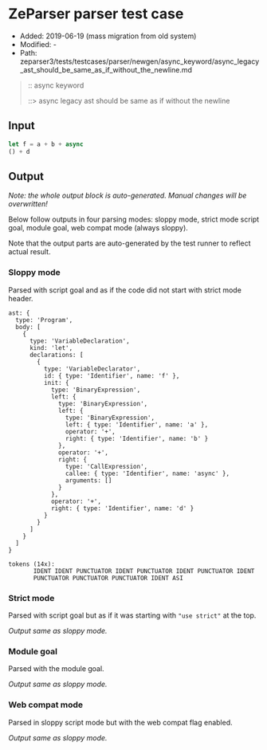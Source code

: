 # ZeParser parser test case

- Added: 2019-06-19 (mass migration from old system)
- Modified: -
- Path: zeparser3/tests/testcases/parser/newgen/async_keyword/async_legacy_ast_should_be_same_as_if_without_the_newline.md

> :: async keyword
>
> ::> async legacy ast should be same as if without the newline

## Input

`````js
let f = a + b + async
() + d
`````

## Output

_Note: the whole output block is auto-generated. Manual changes will be overwritten!_

Below follow outputs in four parsing modes: sloppy mode, strict mode script goal, module goal, web compat mode (always sloppy).

Note that the output parts are auto-generated by the test runner to reflect actual result.

### Sloppy mode

Parsed with script goal and as if the code did not start with strict mode header.

`````
ast: {
  type: 'Program',
  body: [
    {
      type: 'VariableDeclaration',
      kind: 'let',
      declarations: [
        {
          type: 'VariableDeclarator',
          id: { type: 'Identifier', name: 'f' },
          init: {
            type: 'BinaryExpression',
            left: {
              type: 'BinaryExpression',
              left: {
                type: 'BinaryExpression',
                left: { type: 'Identifier', name: 'a' },
                operator: '+',
                right: { type: 'Identifier', name: 'b' }
              },
              operator: '+',
              right: {
                type: 'CallExpression',
                callee: { type: 'Identifier', name: 'async' },
                arguments: []
              }
            },
            operator: '+',
            right: { type: 'Identifier', name: 'd' }
          }
        }
      ]
    }
  ]
}

tokens (14x):
       IDENT IDENT PUNCTUATOR IDENT PUNCTUATOR IDENT PUNCTUATOR IDENT
       PUNCTUATOR PUNCTUATOR PUNCTUATOR IDENT ASI
`````

### Strict mode

Parsed with script goal but as if it was starting with `"use strict"` at the top.

_Output same as sloppy mode._

### Module goal

Parsed with the module goal.

_Output same as sloppy mode._

### Web compat mode

Parsed in sloppy script mode but with the web compat flag enabled.

_Output same as sloppy mode._
